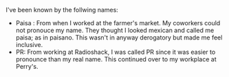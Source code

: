 I've been known by the follwing names:
- Paisa : From when I worked at the farmer's market. My coworkers could not pronouce my name. They thought I looked mexican and called me paisa; as in paisano. 
This wasn't in anyway derogatory but made me feel inclusive.
- PR: From working at Radioshack, I was called PR since it was easier to pronounce than my real name. This continued over to my workplace at Perry's.
